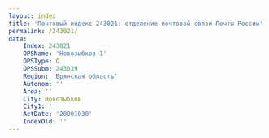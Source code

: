 ```yaml
---
layout: index
title: 'Почтовый индекс 243021: отделение почтовой связи Почты России'
permalink: /243021/
data:
    Index: 243021
    OPSName: 'Новозыбков 1'
    OPSType: О
    OPSSubm: 243039
    Region: 'Брянская область'
    Autonom: ''
    Area: ''
    City: Новозыбков
    City1: ''
    ActDate: '20001030'
    IndexOld: ''
---
```

